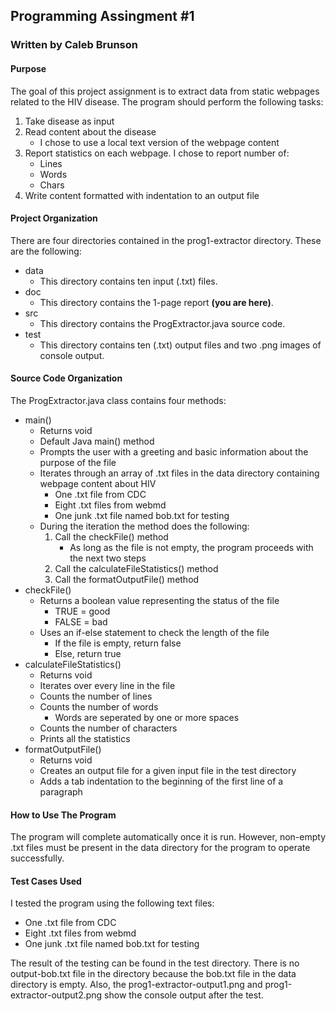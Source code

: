 ## Programming Assingment #1
### Written by Caleb Brunson

#### Purpose
The goal of this project assignment is to extract data from static webpages related to the HIV disease. The program should perform the following tasks:
1. Take disease as input
2. Read content about the disease
    * I chose to use a local text version of the webpage content
3. Report statistics on each webpage. I chose to report number of:
    * Lines
    * Words
    * Chars
4. Write content formatted with indentation to an output file

#### Project Organization
There are four directories contained in the prog1-extractor directory. These are the following:
* data
    * This directory contains ten input (.txt) files.
* doc
    * This directory contains the 1-page report **(you are here)**.
* src
    * This directory contains the ProgExtractor.java source code.
* test
    * This directory contains ten (.txt) output files and two .png images of console output.

#### Source Code Organization
The ProgExtractor.java class contains four methods:
* main() 
    * Returns void
    * Default Java main() method
    * Prompts the user with a greeting and basic information about the purpose of the file
    * Iterates through an array of .txt files in the data directory containing webpage content about HIV
        * One .txt file from CDC
        * Eight .txt files from webmd
        * One junk .txt file named bob.txt for testing 
    * During the iteration the method does the following:
        1. Call the checkFile() method
            * As long as the file is not empty, the program proceeds with the next two steps
        2. Call the calculateFileStatistics() method
        3. Call the formatOutputFile() method
* checkFile() 
    * Returns a boolean value representing the status of the file
        * TRUE = good
        * FALSE = bad
    * Uses an if-else statement to check the length of the file
        * If the file is empty, return false
        * Else, return true
* calculateFileStatistics()
    * Returns void
    * Iterates over every line in the file
    * Counts the number of lines
    * Counts the number of words
        * Words are seperated by one or more spaces
    * Counts the number of characters
    * Prints all the statistics
* formatOutputFile()
    * Returns void 
    * Creates an output file for a given input file in the test directory
    * Adds a tab indentation to the beginning of the first line of a paragraph

#### How to Use The Program
The program will complete automatically once it is run. However, non-empty .txt files must be present in the data directory for the program to operate successfully. 

#### Test Cases Used
I tested the program using the following text files:
* One .txt file from CDC
* Eight .txt files from webmd
* One junk .txt file named bob.txt for testing

The result of the testing can be found in the test directory. There is no output-bob.txt file in the directory because the bob.txt file in the data directory is empty. Also, the prog1-extractor-output1.png and prog1-extractor-output2.png show the console output after the test. 